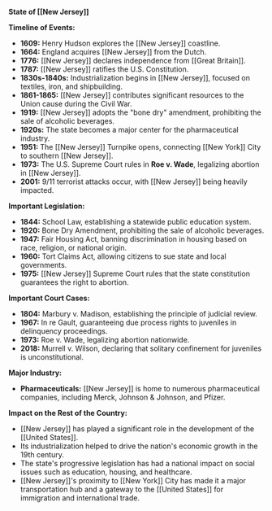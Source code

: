 **State of [[New Jersey]]**

**Timeline of Events:**

* **1609:** Henry Hudson explores the [[New Jersey]] coastline.
* **1664:** England acquires [[New Jersey]] from the Dutch.
* **1776:** [[New Jersey]] declares independence from [[Great Britain]].
* **1787:** [[New Jersey]] ratifies the U.S. Constitution.
* **1830s-1840s:** Industrialization begins in [[New Jersey]], focused on textiles, iron, and shipbuilding.
* **1861-1865:** [[New Jersey]] contributes significant resources to the Union cause during the Civil War.
* **1919:** [[New Jersey]] adopts the "bone dry" amendment, prohibiting the sale of alcoholic beverages.
* **1920s:** The state becomes a major center for the pharmaceutical industry.
* **1951:** The [[New Jersey]] Turnpike opens, connecting [[New York]] City to southern [[New Jersey]].
* **1973:** The U.S. Supreme Court rules in **Roe v. Wade**, legalizing abortion in [[New Jersey]].
* **2001:** 9/11 terrorist attacks occur, with [[New Jersey]] being heavily impacted.

**Important Legislation:**

* **1844:** School Law, establishing a statewide public education system.
* **1920:** Bone Dry Amendment, prohibiting the sale of alcoholic beverages.
* **1947:** Fair Housing Act, banning discrimination in housing based on race, religion, or national origin.
* **1960:** Tort Claims Act, allowing citizens to sue state and local governments.
* **1975:** [[New Jersey]] Supreme Court rules that the state constitution guarantees the right to abortion.

**Important Court Cases:**

* **1804:** Marbury v. Madison, establishing the principle of judicial review.
* **1967:** In re Gault, guaranteeing due process rights to juveniles in delinquency proceedings.
* **1973:** Roe v. Wade, legalizing abortion nationwide.
* **2018:** Murrell v. Wilson, declaring that solitary confinement for juveniles is unconstitutional.

**Major Industry:**

* **Pharmaceuticals:** [[New Jersey]] is home to numerous pharmaceutical companies, including Merck, Johnson & Johnson, and Pfizer.

**Impact on the Rest of the Country:**

* [[New Jersey]] has played a significant role in the development of the [[United States]].
* Its industrialization helped to drive the nation's economic growth in the 19th century.
* The state's progressive legislation has had a national impact on social issues such as education, housing, and healthcare.
* [[New Jersey]]'s proximity to [[New York]] City has made it a major transportation hub and a gateway to the [[United States]] for immigration and international trade.